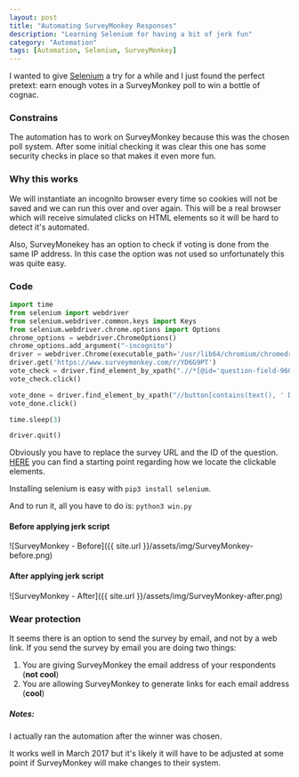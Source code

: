 ```yaml
---
layout: post
title: "Automating SurveyMonkey Responses"
description: "Learning Selenium for having a bit of jerk fun"
category: "Automation"
tags: [Automation, Selenium, SurveyMonkey]
---
```


I wanted to give [Selenium](http://www.seleniumhq.org) a try for a while and I just found the perfect pretext:
earn enough votes in a SurveyMonkey poll to win a bottle of cognac.

### Constrains

The automation has to work on SurveyMonkey because this was the chosen poll system. After some initial checking it was clear this one has some security checks in place so that makes it even more fun.

### Why this works


We will instantiate an incognito browser every time so cookies will not be saved and we can run this over and over again. This will be a real browser which will receive simulated clicks on HTML elements so it will be hard to detect it's automated.

Also, SurveyMonekey has an option to check if voting is done from the same IP address. In this case the option was not used so unfortunately this was quite easy.

### Code

```python
import time
from selenium import webdriver
from selenium.webdriver.common.keys import Keys
from selenium.webdriver.chrome.options import Options
chrome_options = webdriver.ChromeOptions()
chrome_options.add_argument("-incognito") 
driver = webdriver.Chrome(executable_path='/usr/lib64/chromium/chromedriver', chrome_options=chrome_options)
driver.get('https://www.surveymonkey.com/r/YD6G9PT')
vote_check = driver.find_element_by_xpath(".//*[@id='question-field-96043893']/fieldset/div/div/div[1]/div/label/span[1]")
vote_check.click()

vote_done = driver.find_element_by_xpath("//button[contains(text(), ' Done')]")
vote_done.click()

time.sleep(3)

driver.quit()
```

Obviously you have to replace the survey URL and the ID of the question. [HERE](http://selenium-python.readthedocs.io/locating-elements.html) you can find a starting point regarding how we locate the clickable elements.

Installing selenium is easy with `pip3 install selenium`.

And to run it, all you have to do is: `python3 win.py`

#### Before applying jerk script

![SurveyMonkey - Before]({{ site.url }}/assets/img/SurveyMonkey-before.png)

#### After applying jerk script

![SurveyMonkey - After]({{ site.url }}/assets/img/SurveyMonkey-after.png)

### Wear protection

It seems there is an option to send the survey by email, and not by a web link. If you send the survey by email you are doing two things:

1. You are giving SurveyMonkey the email address of your respondents (**not cool**)
2. You are allowing SurveyMonkey to generate links for each email address (**cool**)

##### Notes:

I actually ran the automation after the winner was chosen.

It works well in March 2017 but it's likely it will have to be adjusted at some point if SurveyMonkey will make changes to their system.
